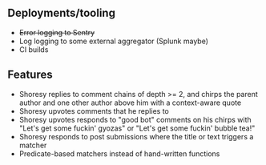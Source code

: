 ## Deployments/tooling
- ~~Error logging to Sentry~~
- Log logging to some external aggregator (Splunk maybe)
- CI builds

## Features
- Shoresy replies to comment chains of depth >= 2, and chirps the parent author and one other author above him with a context-aware quote
- Shoresy upvotes comments that he replies to
- Shoresy upvotes responds to "good bot" comments on his chirps with "Let's get some fuckin' gyozas" or "Let's get some fuckin' bubble tea!"
- Shoresy responds to post submissions where the title or text triggers a matcher
- Predicate-based matchers instead of hand-written functions
